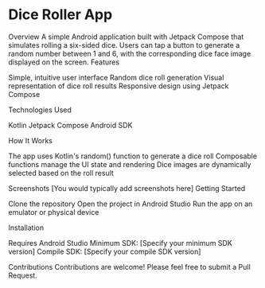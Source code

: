 # Dice Roller App
Overview
A simple Android application built with Jetpack Compose that simulates rolling a six-sided dice. Users can tap a button to generate a random number between 1 and 6, with the corresponding dice face image displayed on the screen.
Features

Simple, intuitive user interface
Random dice roll generation
Visual representation of dice roll results
Responsive design using Jetpack Compose

Technologies Used

Kotlin
Jetpack Compose
Android SDK

How It Works

The app uses Kotlin's random() function to generate a dice roll
Composable functions manage the UI state and rendering
Dice images are dynamically selected based on the roll result

Screenshots
[You would typically add screenshots here]
Getting Started

Clone the repository
Open the project in Android Studio
Run the app on an emulator or physical device

Installation

Requires Android Studio
Minimum SDK: [Specify your minimum SDK version]
Compile SDK: [Specify your compile SDK version]

Contributions
Contributions are welcome! Please feel free to submit a Pull Request.
